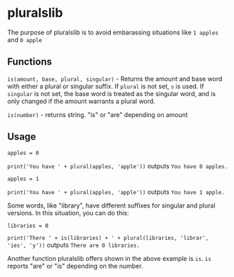 # pluralslib
The purpose of pluralslib is to avoid embarassing situations like `1 apples` and `0 apple`

## Functions
`is(amount, base, plural, singular)` - Returns the amount and base word with either a plural or singular suffix. If `plural` is not set, `s` is used. If `singular` is not set, the base word is treated as the singular word, and is only changed if the amount warrants a plural word.

`is(number)` - returns string. "is" or "are" depending on amount

## Usage
`apples = 0`

`print('You have ' + plural(apples, 'apple'))` outputs `You have 0 apples.`

`apples = 1`

`print('You have ' + plural(apples, 'apple'))` outputs `You have 1 apple.`

Some words, like "library", have different suffixes for singular and plural versions. In this situation, you can do this:

`libraries = 0`

`print('There ' + is(libraries) + ' + plural(libraries, 'librar', 'ies', 'y'))` outputs `There are 0 libraries.`

Another function pluralslib offers shown in the above example is `is`. `is` reports "are" or "is" depending on the number.
